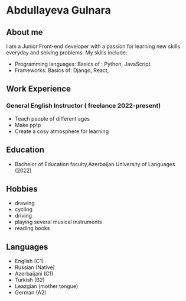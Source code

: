 # Abdullayeva Gulnara

## About me

I am a Junior Front-end developer with a passion for learning new skills everyday and solving problems. My skills include:

- Programming languages: Basics of : Python, JavaScript.
- Frameworks: Basics of: Django, React,

## Work Experience

### General English Instructor ( freelance 2022-present)

- Teach people of different ages
- Make pptp
- Create a cosy atmosphere for learning

## Education

- Bachelor of Education faculty,Azerbaijan University of Languages (2022)

## Hobbies

- drawing
- cycling
- driving
- playing several musical instruments
- reading books

## Languages

- English (C1)
- Russian (Native)
- Azerbaijani (C1)
- Turkish (B2)
- Leazgian (mother tongue)
- German (A2)
